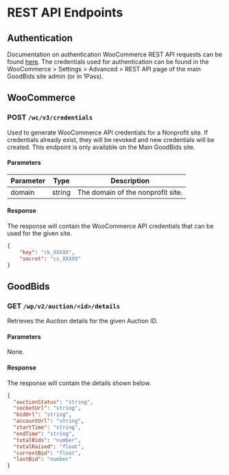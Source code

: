 # REST API Endpoints

## Authentication

Documentation on authentication WooCommerce REST API requests can be found [here](https://github.com/woocommerce/woocommerce/blob/trunk/docs/rest-api/getting-started.md#make-a-basic-request). The credentials used for authentication can be found in the WooCommerce > Settings > Advanced > REST API page of the main GoodBids site admin (or in 1Pass).

## WooCommerce

### POST `/wc/v3/credentials`

Used to generate WooCommerce API credentials for a Nonprofit site. If credentials already exist, they will be revoked and new credentials will be created. This endpoint is only available on the Main GoodBids site.

#### Parameters

| Parameter | Type   | Description                       |
|-----------|--------|-----------------------------------|
| domain    | string | The domain of the nonprofit site. |

#### Response

The response will contain the WooCommerce API credentials that can be used for the given site.
```json
{
	"key": "ck_XXXXX",
	"secret": "cs_XXXXX"
}
```

## GoodBids

### GET `/wp/v2/auction/<id>/details`

Retrieves the Auction details for the given Auction ID.

#### Parameters

None.

#### Response

The response will contain the details shown below.
```json
{
  "auctionStatus": "string",
  "socketUrl": "string",
  "bidUrl": "string",
  "accountUrl": "string", 
  "startTime": "string",
  "endTime": "string",
  "totalBids": "number",
  "totalRaised": "float",
  "currentBid": "float",
  "lastBid": "number"
}
```
